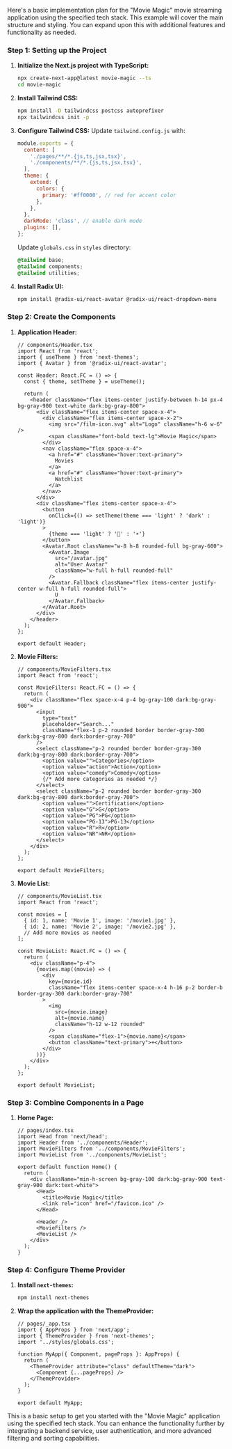 Here's a basic implementation plan for the "Movie Magic" movie streaming
application using the specified tech stack. This example will cover the main
structure and styling. You can expand upon this with additional features and
functionality as needed.

### Step 1: Setting up the Project

1. **Initialize the Next.js project with TypeScript:**

   ```sh
   npx create-next-app@latest movie-magic --ts
   cd movie-magic
   ```

2. **Install Tailwind CSS:**

   ```sh
   npm install -D tailwindcss postcss autoprefixer
   npx tailwindcss init -p
   ```

3. **Configure Tailwind CSS:** Update `tailwind.config.js` with:

   ```js
   module.exports = {
     content: [
       './pages/**/*.{js,ts,jsx,tsx}',
       './components/**/*.{js,ts,jsx,tsx}',
     ],
     theme: {
       extend: {
         colors: {
           primary: '#ff0000', // red for accent color
         },
       },
     },
     darkMode: 'class', // enable dark mode
     plugins: [],
   };
   ```

   Update `globals.css` in `styles` directory:

   ```css
   @tailwind base;
   @tailwind components;
   @tailwind utilities;
   ```

4. **Install Radix UI:**
   ```sh
   npm install @radix-ui/react-avatar @radix-ui/react-dropdown-menu
   ```

### Step 2: Create the Components

1. **Application Header:**

   ```tsx
   // components/Header.tsx
   import React from 'react';
   import { useTheme } from 'next-themes';
   import { Avatar } from '@radix-ui/react-avatar';

   const Header: React.FC = () => {
     const { theme, setTheme } = useTheme();

     return (
       <header className="flex items-center justify-between h-14 px-4 bg-gray-900 text-white dark:bg-gray-800">
         <div className="flex items-center space-x-4">
           <div className="flex items-center space-x-2">
             <img src="/film-icon.svg" alt="Logo" className="h-6 w-6" />
             <span className="font-bold text-lg">Movie Magic</span>
           </div>
           <nav className="flex space-x-4">
             <a href="#" className="hover:text-primary">
               Movies
             </a>
             <a href="#" className="hover:text-primary">
               Watchlist
             </a>
           </nav>
         </div>
         <div className="flex items-center space-x-4">
           <button
             onClick={() => setTheme(theme === 'light' ? 'dark' : 'light')}
           >
             {theme === 'light' ? '🌙' : '☀️'}
           </button>
           <Avatar.Root className="w-8 h-8 rounded-full bg-gray-600">
             <Avatar.Image
               src="/avatar.jpg"
               alt="User Avatar"
               className="w-full h-full rounded-full"
             />
             <Avatar.Fallback className="flex items-center justify-center w-full h-full rounded-full">
               U
             </Avatar.Fallback>
           </Avatar.Root>
         </div>
       </header>
     );
   };

   export default Header;
   ```

2. **Movie Filters:**

   ```tsx
   // components/MovieFilters.tsx
   import React from 'react';

   const MovieFilters: React.FC = () => {
     return (
       <div className="flex space-x-4 p-4 bg-gray-100 dark:bg-gray-900">
         <input
           type="text"
           placeholder="Search..."
           className="flex-1 p-2 rounded border border-gray-300 dark:bg-gray-800 dark:border-gray-700"
         />
         <select className="p-2 rounded border border-gray-300 dark:bg-gray-800 dark:border-gray-700">
           <option value="">Categories</option>
           <option value="action">Action</option>
           <option value="comedy">Comedy</option>
           {/* Add more categories as needed */}
         </select>
         <select className="p-2 rounded border border-gray-300 dark:bg-gray-800 dark:border-gray-700">
           <option value="">Certification</option>
           <option value="G">G</option>
           <option value="PG">PG</option>
           <option value="PG-13">PG-13</option>
           <option value="R">R</option>
           <option value="NR">NR</option>
         </select>
       </div>
     );
   };

   export default MovieFilters;
   ```

3. **Movie List:**

   ```tsx
   // components/MovieList.tsx
   import React from 'react';

   const movies = [
     { id: 1, name: 'Movie 1', image: '/movie1.jpg' },
     { id: 2, name: 'Movie 2', image: '/movie2.jpg' },
     // Add more movies as needed
   ];

   const MovieList: React.FC = () => {
     return (
       <div className="p-4">
         {movies.map((movie) => (
           <div
             key={movie.id}
             className="flex items-center space-x-4 h-16 p-2 border-b border-gray-300 dark:border-gray-700"
           >
             <img
               src={movie.image}
               alt={movie.name}
               className="h-12 w-12 rounded"
             />
             <span className="flex-1">{movie.name}</span>
             <button className="text-primary">+</button>
           </div>
         ))}
       </div>
     );
   };

   export default MovieList;
   ```

### Step 3: Combine Components in a Page

1. **Home Page:**

   ```tsx
   // pages/index.tsx
   import Head from 'next/head';
   import Header from '../components/Header';
   import MovieFilters from '../components/MovieFilters';
   import MovieList from '../components/MovieList';

   export default function Home() {
     return (
       <div className="min-h-screen bg-gray-100 dark:bg-gray-900 text-gray-900 dark:text-white">
         <Head>
           <title>Movie Magic</title>
           <link rel="icon" href="/favicon.ico" />
         </Head>

         <Header />
         <MovieFilters />
         <MovieList />
       </div>
     );
   }
   ```

### Step 4: Configure Theme Provider

1. **Install `next-themes`:**

   ```sh
   npm install next-themes
   ```

2. **Wrap the application with the ThemeProvider:**

   ```tsx
   // pages/_app.tsx
   import { AppProps } from 'next/app';
   import { ThemeProvider } from 'next-themes';
   import '../styles/globals.css';

   function MyApp({ Component, pageProps }: AppProps) {
     return (
       <ThemeProvider attribute="class" defaultTheme="dark">
         <Component {...pageProps} />
       </ThemeProvider>
     );
   }

   export default MyApp;
   ```

This is a basic setup to get you started with the "Movie Magic" application
using the specified tech stack. You can enhance the functionality further by
integrating a backend service, user authentication, and more advanced filtering
and sorting capabilities.
